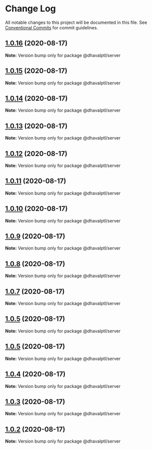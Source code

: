 # Change Log

All notable changes to this project will be documented in this file.
See [Conventional Commits](https://conventionalcommits.org) for commit guidelines.

## [1.0.16](https://github.com/dhavalptl/monorepo-app/compare/@dhavalptl/server@1.0.15...@dhavalptl/server@1.0.16) (2020-08-17)

**Note:** Version bump only for package @dhavalptl/server





## [1.0.15](https://github.com/dhavalptl/monorepo-app/compare/@dhavalptl/server@1.0.14...@dhavalptl/server@1.0.15) (2020-08-17)

**Note:** Version bump only for package @dhavalptl/server





## [1.0.14](https://github.com/dhavalptl/monorepo-app/compare/@dhavalptl/server@1.0.13...@dhavalptl/server@1.0.14) (2020-08-17)

**Note:** Version bump only for package @dhavalptl/server





## [1.0.13](https://github.com/dhavalptl/monorepo-app/compare/@dhavalptl/server@1.0.12...@dhavalptl/server@1.0.13) (2020-08-17)

**Note:** Version bump only for package @dhavalptl/server





## [1.0.12](https://github.com/dhavalptl/monorepo-app/compare/@dhavalptl/server@1.0.11...@dhavalptl/server@1.0.12) (2020-08-17)

**Note:** Version bump only for package @dhavalptl/server





## [1.0.11](https://github.com/dhavalptl/monorepo-app/compare/@dhavalptl/server@1.0.10...@dhavalptl/server@1.0.11) (2020-08-17)

**Note:** Version bump only for package @dhavalptl/server





## [1.0.10](https://github.com/dhavalptl/monorepo-app/compare/@dhavalptl/server@1.0.9...@dhavalptl/server@1.0.10) (2020-08-17)

**Note:** Version bump only for package @dhavalptl/server





## [1.0.9](https://github.com/dhavalptl/monorepo-app/compare/@dhavalptl/server@1.0.8...@dhavalptl/server@1.0.9) (2020-08-17)

**Note:** Version bump only for package @dhavalptl/server





## [1.0.8](https://github.com/dhavalptl/monorepo-app/compare/@dhavalptl/server@1.0.7...@dhavalptl/server@1.0.8) (2020-08-17)

**Note:** Version bump only for package @dhavalptl/server





## [1.0.7](https://github.com/dhavalptl/monorepo-app/compare/@dhavalptl/server@1.0.5...@dhavalptl/server@1.0.7) (2020-08-17)

**Note:** Version bump only for package @dhavalptl/server





## [1.0.5](https://github.com/dhavalptl/monorepo-app/compare/@dhavalptl/server@1.0.5...@dhavalptl/server@1.0.5) (2020-08-17)

**Note:** Version bump only for package @dhavalptl/server





## [1.0.5](https://github.com/dhavalptl/monorepo-app/compare/@dhavalptl/server@1.0.4...@dhavalptl/server@1.0.5) (2020-08-17)

**Note:** Version bump only for package @dhavalptl/server





## [1.0.4](https://github.com/dhavalptl/monorepo-app/compare/@dhavalptl/server@1.0.3...@dhavalptl/server@1.0.4) (2020-08-17)

**Note:** Version bump only for package @dhavalptl/server





## [1.0.3](https://github.com/dhavalptl/monorepo-app/compare/@dhavalptl/server@1.0.2...@dhavalptl/server@1.0.3) (2020-08-17)

**Note:** Version bump only for package @dhavalptl/server





## [1.0.2](https://github.com/dhavalptl/monorepo-app/compare/@dhavalptl/server@1.0.1...@dhavalptl/server@1.0.2) (2020-08-17)

**Note:** Version bump only for package @dhavalptl/server
